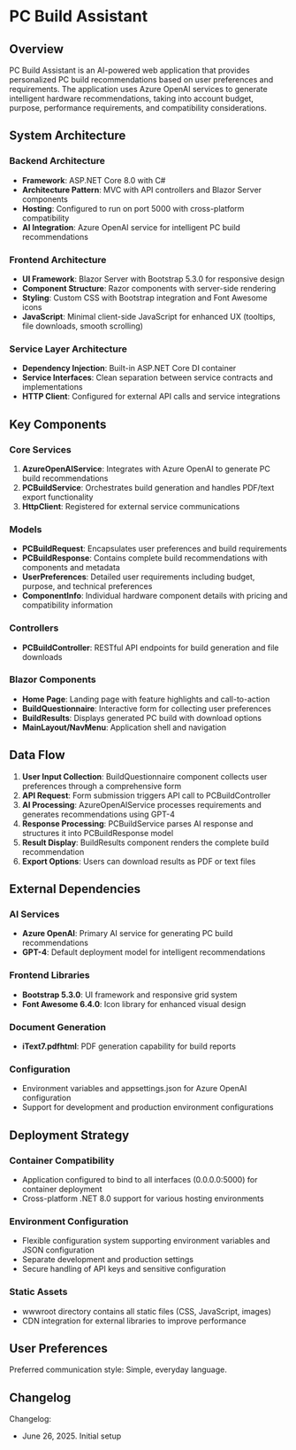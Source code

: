 # PC Build Assistant

## Overview

PC Build Assistant is an AI-powered web application that provides personalized PC build recommendations based on user preferences and requirements. The application uses Azure OpenAI services to generate intelligent hardware recommendations, taking into account budget, purpose, performance requirements, and compatibility considerations.

## System Architecture

### Backend Architecture
- **Framework**: ASP.NET Core 8.0 with C#
- **Architecture Pattern**: MVC with API controllers and Blazor Server components
- **Hosting**: Configured to run on port 5000 with cross-platform compatibility
- **AI Integration**: Azure OpenAI service for intelligent PC build recommendations

### Frontend Architecture
- **UI Framework**: Blazor Server with Bootstrap 5.3.0 for responsive design
- **Component Structure**: Razor components with server-side rendering
- **Styling**: Custom CSS with Bootstrap integration and Font Awesome icons
- **JavaScript**: Minimal client-side JavaScript for enhanced UX (tooltips, file downloads, smooth scrolling)

### Service Layer Architecture
- **Dependency Injection**: Built-in ASP.NET Core DI container
- **Service Interfaces**: Clean separation between service contracts and implementations
- **HTTP Client**: Configured for external API calls and service integrations

## Key Components

### Core Services
1. **AzureOpenAIService**: Integrates with Azure OpenAI to generate PC build recommendations
2. **PCBuildService**: Orchestrates build generation and handles PDF/text export functionality
3. **HttpClient**: Registered for external service communications

### Models
- **PCBuildRequest**: Encapsulates user preferences and build requirements
- **PCBuildResponse**: Contains complete build recommendations with components and metadata
- **UserPreferences**: Detailed user requirements including budget, purpose, and technical preferences
- **ComponentInfo**: Individual hardware component details with pricing and compatibility information

### Controllers
- **PCBuildController**: RESTful API endpoints for build generation and file downloads

### Blazor Components
- **Home Page**: Landing page with feature highlights and call-to-action
- **BuildQuestionnaire**: Interactive form for collecting user preferences
- **BuildResults**: Displays generated PC build with download options
- **MainLayout/NavMenu**: Application shell and navigation

## Data Flow

1. **User Input Collection**: BuildQuestionnaire component collects user preferences through a comprehensive form
2. **API Request**: Form submission triggers API call to PCBuildController
3. **AI Processing**: AzureOpenAIService processes requirements and generates recommendations using GPT-4
4. **Response Processing**: PCBuildService parses AI response and structures it into PCBuildResponse model
5. **Result Display**: BuildResults component renders the complete build recommendation
6. **Export Options**: Users can download results as PDF or text files

## External Dependencies

### AI Services
- **Azure OpenAI**: Primary AI service for generating PC build recommendations
- **GPT-4**: Default deployment model for intelligent recommendations

### Frontend Libraries
- **Bootstrap 5.3.0**: UI framework and responsive grid system
- **Font Awesome 6.4.0**: Icon library for enhanced visual design

### Document Generation
- **iText7.pdfhtml**: PDF generation capability for build reports

### Configuration
- Environment variables and appsettings.json for Azure OpenAI configuration
- Support for development and production environment configurations

## Deployment Strategy

### Container Compatibility
- Application configured to bind to all interfaces (0.0.0.0:5000) for container deployment
- Cross-platform .NET 8.0 support for various hosting environments

### Environment Configuration
- Flexible configuration system supporting environment variables and JSON configuration
- Separate development and production settings
- Secure handling of API keys and sensitive configuration

### Static Assets
- wwwroot directory contains all static files (CSS, JavaScript, images)
- CDN integration for external libraries to improve performance

## User Preferences

Preferred communication style: Simple, everyday language.

## Changelog

Changelog:
- June 26, 2025. Initial setup